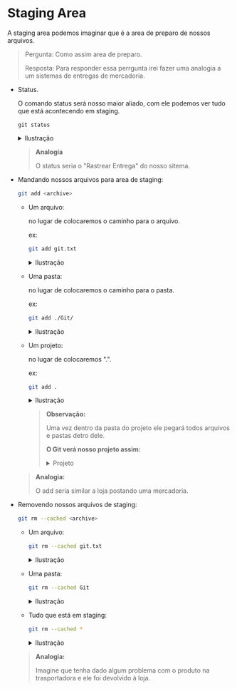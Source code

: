 # Staging Area

A staging area podemos imaginar que é a area de preparo de nossos arquivos.

> Pergunta: Como assim area de preparo.
>
> Resposta: Para responder essa perrgunta irei fazer uma analogia a um sistemas de entregas de mercadoria.

- Status.

    O comando status será nosso maior aliado, com ele podemos ver tudo que está acontecendo em staging.

    ```
    git status
    ```

    <details>
      <summary>
        Ilustração
      </summary>
      <img src="./images/git_status.png">
    </details>

    > **__Analogia__**
    >
    > O status seria o "Rastrear Entrega" do nosso sitema.

- Mandando nossos arquivos para area de staging:

    ```bash
    git add <archive>
    ```

    - Um arquivo:

        no lugar de <archive> colocaremos o caminho para o arquivo.

        ex: 

        ```bash
        git add git.txt 
        ```

        <details>
          <summary>
            Ilustração
          </summary>
          <img src="./images/git_add_txt.png">
        </details>

    - Uma pasta:

        no lugar de <archive> colocaremos o caminho para o pasta.

        ex: 

        ```bash
        git add ./Git/ 
        ```

        <details>
          <summary>
            Ilustração
          </summary>
          <img src="./images/git_add_folder.png">
        </details>

    - Um projeto:

        no lugar de <archive> colocaremos ".".

        ex: 

        ```bash
        git add .
        ```

        <details>
          <summary>
            Ilustração
          </summary>
          <img src="./images/git_add_all.png">
        </details>

        > **__Observação:__**
        >
        > Uma vez dentro da pasta do projeto ele pegará todos arquivos e pastas detro dele.
        >
        > **__O Git verá nosso projeto assim:__**
        >
        > <details><summary>Projeto</summary><img src="./images/tree_directory.png"></details>

    > **__Analogia:__**
    >
    > O add seria similar a loja postando uma mercadoria.

- Removendo nossos arquivos de staging: 

    ```bash
    git rm --cached <archive>
    ```

    - Um arquivo:

        ```bash
        git rm --cached git.txt
        ```

        <details>
          <summary>
            Ilustração
          </summary>
          <img src="./images/git_rm_file.png">
        </details>

    - Uma pasta:

        ```bash
        git rm --cached Git
        ```

        <details>
          <summary>
            Ilustração
          </summary>
          <img src="./images/git_rm_folder.png">
        </details>

    - Tudo que está em staging:

        ```bash
        git rm --cached *
        ```

        <details>
          <summary>
            Ilustração
          </summary>
          <img src="./images/git_rm_all.png">
        </details>

    > **__Analogia:__**
    >
    > Imagine que tenha dado algum problema com o produto na trasportadora e ele foi devolvido à loja.